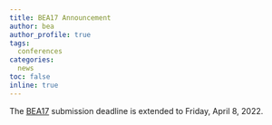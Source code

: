 ```yaml
---
title: BEA17 Announcement
author: bea
author_profile: true
tags:
  conferences
categories:
  news
toc: false
inline: true
---
```


The [BEA17](/bea/2022) submission deadline is extended to Friday, April 8, 2022.

